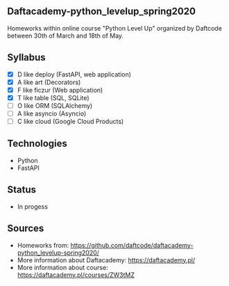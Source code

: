 ## Daftacademy-python_levelup_spring2020

Homeworks within online course "Python Level Up" organized by Daftcode between 30th of March and 18th of May.

## Syllabus

- [x]  D like deploy (FastAPI, web application)
- [x] A like art (Decorators)
- [x] F like ficzur (Web application)
- [x] T like table (SQL, SQLite)
- [ ] O like ORM (SQLAlchemy)
- [ ] A like asyncio (Asyncio)
- [ ] C like cloud (Google Cloud Products)

## Technologies

* Python
* FastAPI

## Status

* In progess

## Sources

* Homeworks from: https://github.com/daftcode/daftacademy-python_levelup-spring2020/
* More information about Daftacademy: https://daftacademy.pl/
* More information about course: https://daftacademy.pl/courses/ZW3tMZ
